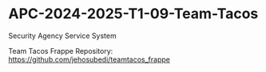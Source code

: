 # APC-2024-2025-T1-09-Team-Tacos
Security Agency Service System

Team Tacos Frappe Repository:
https://github.com/jehosubedi/teamtacos_frappe 

